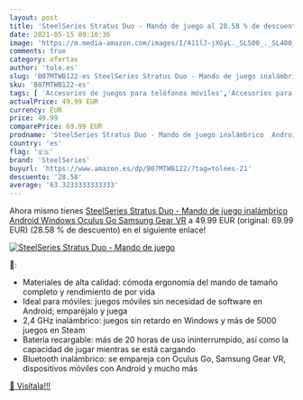 ```yaml
---
layout: post
title: 'SteelSeries Stratus Duo - Mando de juego al 28.58 % de descuento'
date: 2021-05-15 09:10:36
image: 'https://m.media-amazon.com/images/I/411lJ-jXGyL._SL500_._SL400_.jpg'
comments: true
category: ofertas
author: 'tole.es'
slug: 'B07MTWB122-es SteelSeries Stratus Duo - Mando de juego inalámbrico...'
sku: 'B07MTWB122-es'
tags: [ 'Accesorios de juegos para teléfonos móviles','Accesorios para PlayStation 4','Accesorios para móviles','Comunicación móvil y accesorios','Electrónica','Hardware y juegos para PlayStation 4','Joysticks para juegos de teléfonos móviles','Videojuegos','android','steelseries', ]
actualPrice: 49.99 EUR
currency: EUR
price: 49.99
comparePrice: 69.99 EUR
prodname: 'SteelSeries Stratus Duo - Mando de juego inalámbrico  Android  Windows  Oculus Go  Samsung Gear VR'
country: 'es'
flag: '🇪🇸'
brand: 'SteelSeries'
buyurl: 'https://www.amazon.es/dp/B07MTWB122/?tag=tolees-21'
descuento: '28.58'
average: '63.3233333333333'
---
```


Ahora mismo tienes [SteelSeries Stratus Duo - Mando de juego inalámbrico  Android  Windows  Oculus Go  Samsung Gear VR](https://www.amazon.es/dp/B07MTWB122/?tag=tolees-21) a 49.99 EUR (original: 69.99 EUR) (28.58 %  de descuento) en el siguiente enlace!

[![SteelSeries Stratus Duo - Mando de juego](https://m.media-amazon.com/images/I/411lJ-jXGyL._SL500_._SL400_.jpg)](https://www.amazon.es/dp/B07MTWB122/?tag=tolees-21)

🔎:

- Materiales de alta calidad: cómoda ergonomía del mando de tamaño completo y rendimiento de por vida
- Ideal para móviles: juegos móviles sin necesidad de software en Android; emparéjalo y juega
- 2,4 GHz inalámbrico: juegos sin retardo en Windows y más de 5000 juegos en Steam
- Batería recargable: más de 20 horas de uso ininterrumpido, así como la capacidad de jugar mientras se está cargando
- Bluetooth inalámbrico: se empareja con Oculus Go, Samsung Gear VR, dispositivos móviles con Android y mucho más

[🛒 Visítala!!!](https://www.amazon.es/dp/B07MTWB122/?tag=tolees-21)
